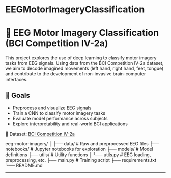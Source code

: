 # EEGMotorImageryClassification

# 🧠 EEG Motor Imagery Classification (BCI Competition IV-2a)

This project explores the use of deep learning to classify motor imagery tasks from EEG signals. Using data from the BCI Competition IV-2a dataset, we aim to decode imagined movements (left hand, right hand, feet, tongue) and contribute to the development of non-invasive brain-computer interfaces.

## 🚀 Goals
- Preprocess and visualize EEG signals
- Train a CNN to classify motor imagery tasks
- Evaluate model performance across subjects
- Explore interpretability and real-world BCI applications

📄 Dataset: [BCI Competition IV-2a](http://bnci-horizon-2020.eu/database/data-sets)


eeg-motor-imagery/
│
├── data/                     # Raw and preprocessed EEG files
├── notebooks/                # Jupyter notebooks for exploration
├── models/                   # Model definitions
├── utils/                    # Utility functions
│   └── utils.py              # EEG loading, preprocessing, etc.
├── main.py                   # Training script
├── requirements.txt
└── README.md

---
